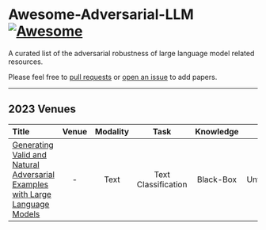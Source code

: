 # Awesome-Adversarial-LLM [![Awesome](https://awesome.re/badge.svg)](https://awesome.re)

A curated list of the adversarial robustness of large language model related resources.

Please feel free to [pull requests](https://github.com/A-LinCui/Awesome-Adversarial-LLM/pulls) or [open an issue](https://github.com/A-LinCui/Awesome-Adversarial-LLM/issues) to add papers.

---

## 2023 Venues

| Title | Venue | Modality | Task | Knowledge | Goal | Code |
|:--------|:--------:|:--------:|:--------:|:--------:|:--------:|:--------:|
|[Generating Valid and Natural Adversarial Examples with Large Language Models](https://arxiv.org/abs/2311.11861)| - | Text | Text Classification | Black-Box | Untargeted | - |
